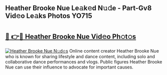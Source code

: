 ## Heather Brooke Nue Le𝚊k𝚎d N𝚞𝚍e - Part-Gv8 Vid𝚎o Le𝚊ks Photos YO715

# <h2><a href="http://fb7dx7w.evod.top/?m=Heather+Brooke+Nue">🔗 👉🔴 Heather Brooke Nue Vid𝚎o Ph𝚘t𝚘s</a></h2>

[![Heather Brooke Nue N𝚞d𝚎s](https://i.imgur.com/8V9OHl7.gif)](http://fb7dx7w.evod.top/?m=Heather+Brooke+Nue)
Online content creator Heather Brooke Nue who is known for sharing lifestyle and dance content, including solo and collaborative dance performances and vlogs. Public figures Heather Brooke Nue can use their influence to advocate for important causes. 
